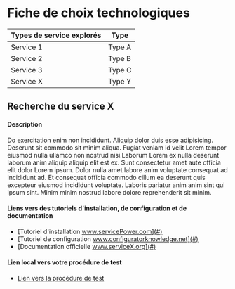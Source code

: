 # Fiche de choix technologiques

| Types de service explorés | Type   |
| ------------------------- | ------ |
| Service 1                 | Type A |
| Service 2                 | Type B |
| Service 3                 | Type C |
| Service X                 | Type Y |

## Recherche du service X

#### Description
Do exercitation enim non incididunt. Aliquip dolor duis esse adipisicing. Deserunt sit commodo sit minim aliqua. Fugiat veniam id velit Lorem tempor eiusmod nulla ullamco non nostrud nisi.Laborum Lorem ex nulla deserunt laborum anim aliquip aliquip elit est ex. Sunt consectetur amet aute officia elit dolor Lorem ipsum. Dolor nulla amet labore anim voluptate consequat ad incididunt ad. Et consequat officia commodo cillum ea deserunt quis excepteur eiusmod incididunt voluptate. Laboris pariatur anim anim sint qui ipsum sint. Minim minim nostrud labore dolore reprehenderit sit minim.

#### Liens vers des tutoriels d'installation, de configuration et de documentation
- [Tutoriel d'installation www.servicePower.com](#)
- [Tutoriel de configuration www.configuratorknowledge.net](#)
- [Documentation officielle www.serviceX.org](#)

#### Lien local vers votre procédure de test
- [Lien vers la procédure de test]()